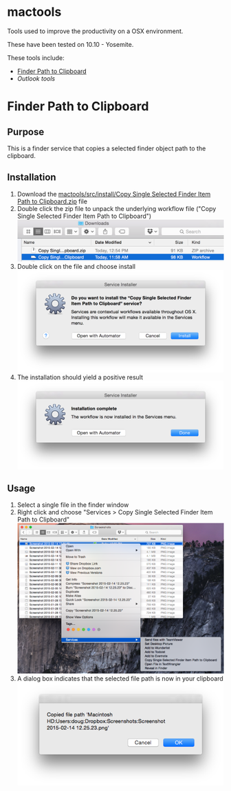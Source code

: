 # mactools

Tools used to improve the productivity on a OSX environment.

These have been tested on 10.10 - Yosemite.

These tools include:

* [Finder Path to Clipboard](#head1234)
* *Outlook tools*

# <a name="head1234"></a>Finder Path to Clipboard

## Purpose
This is a finder service that copies a selected finder object path to the clipboard. 

## Installation

1. Download the [mactools/src/install/Copy Single Selected Finder Item Path to Clipboard.zip](https://github.com/doug4j/mactools/raw/master/src/install/Copy%20Single%20Selected%20Finder%20Item%20Path%20to%20Clipboard.zip) file
2. Double click the zip file to unpack the underlying workflow file ("Copy Single Selected Finder Item Path to Clipboard") ![Unzipped Workflow Image](https://github.com/doug4j/mactools/blob/master/src/main/images/Unzipped-Finder-Path-to-Clipboard.png "Unzipped Workflow Image")
3. Double click on the file and choose install ![Install Service Image](https://github.com/doug4j/mactools/blob/master/src/main/images/Service-Installer-Finder-Path-to-Clipboard.png "Install Service Image") 
4. The installation should yield a positive result ![Install Service OK Image](https://github.com/doug4j/mactools/blob/master/src/main/images/Service-Installer-OK-Finder-Path-to-Clipboard.png "Install Service Image OK") 

## Usage

1. Select a single file in the finder window
2. Right click and choose "Services > Copy Single Selected Finder Item Path to Clipboard" ![Choose File Path to Clipboard Image](https://github.com/doug4j/mactools/blob/master/src/main/images/Choose-Finder-Path-to-Clipboard.png "Choose File Path to Clipboard Image")
3. A dialog box indicates that the selected file path is now in your clipboard ![OK File Path to Clipboard Image](https://github.com/doug4j/mactools/blob/master/src/main/images/Message-Finder-Path-to-Clipboard.png "OK File Path to Clipboard Image")
 
